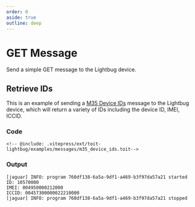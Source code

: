 ```yaml
---
order: 0
aside: true
outline: deep
---
```


<script setup>
import ToitGithubCode from '../../../../../components/ToitGithubCode.vue';
</script>

# GET Message

Send a simple GET message to the Lightbug device.

## Retrieve IDs

This is an example of sending a [M35 Device IDs](/devices/api/messages/35-device-ids) message to the Lightbug device, which will return a variety of IDs including the device ID, IMEI, ICCID.

### Code

<ToitGithubCode path="examples/messages/m35_device_ids.toit">

```toit
<!-- @include: .vitepress/ext/toit-lightbug/examples/messages/m35_device_ids.toit-->
```

</ToitGithubCode>

### Output

```
[jaguar] INFO: program 760df138-6a5a-9df1-a469-b3f97da57a21 started
ID: 10570000
IMEI: 004950000212000
ICCID: 00457300000022210000
[jaguar] INFO: program 760df138-6a5a-9df1-a469-b3f97da57a21 stopped
```
